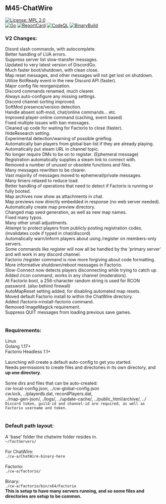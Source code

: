 ## M45-ChatWire
[![License: MPL 2.0](https://img.shields.io/badge/License-MPL_2.0-brightgreen.svg)](https://opensource.org/licenses/MPL-2.0)
<br>
[![Go](https://github.com/Distortions81/M45-ChatWire/actions/workflows/go.yml/badge.svg)](https://github.com/Distortions81/M45-ChatWire/actions/workflows/go.yml)
[![ReportCard](https://github.com/Distortions81/M45-ChatWire/actions/workflows/report.yml/badge.svg)](https://github.com/Distortions81/M45-ChatWire/actions/workflows/report.yml)
[![CodeQL](https://github.com/Distortions81/M45-ChatWire/actions/workflows/codeql-analysis.yml/badge.svg)](https://github.com/Distortions81/M45-ChatWire/actions/workflows/codeql-analysis.yml)
[![BinaryBuild](https://github.com/Distortions81/M45-ChatWire/actions/workflows/build-linux64.yml/badge.svg)](https://github.com/Distortions81/M45-ChatWire/actions/workflows/build-linux64.yml)
### V2 Changes:
Disord slash commands, with autocomplete.<br>
Better handling of LUA errors.<br>
Suppress server list slow-transfer messages.<br>
Updated to very latest version of DiscordGo.<br>
Much faster boot/shutdown, with clean close.<br>
Map reset messages, and other messages will not get lost on shutdown.<br>
Utilize BotReady event in the new Discord API (faster).<br>
Major config file reorganization.<br>
Discord commands renamed, much clearer.<br>
Always auto-configure any missing settings.<br>
Discord channel sorting improved.<br>
SoftMod presence/version detection.<br>
Handle absent soft-mod, chat/online commands... etc.<br>
Improved player-online command (caching, event based)<br>
Fixed multiple issues with ban messages.<br>
Cleaned up code for waiting for Factorio to close (faster).<br>
HideResearch setting.<br>
Experimental detection/warning of possible griefing.<br>
Automatically ban players from global ban list if they are already playing.<br>
Automatically put steam URL in channel topic.<br>
No longer require DMs to be on to register. (Ephemeral message)<br>
Registration automatically supplies a steam link to connect with.<br>
Removed a number of unused or obsolete functions and files.<br>
Many messages rewritten to be clearer.<br>
Vast majority of messages moved to ephemeral/private messages.<br>
Many timers relaxed to reduce load.<br>
Better handling of operations that need to detect if Factorio is running or fully booted.<br>
Map archives now show as attachments in chat.<br>
Map previews now directly embedded in response (no web server needed).<br>
Automatically create map preview directory.<br>
Changed map seed generation, as well as new map names.<br>
Fixed many typos.<br>
Many other small adjustments.<br>
Attempt to protect players from publicly posting registration codes.<br>
(invalidates code if typed in chat/discord)<br>
Automatically warn/inform players about using /register on members-only servers.<br>
Some commands like register will now all be handled by the 'primary server' and will work in any discord channel.<br>
Factorio /register command is now more forgiving about code formatting.<br>
More informative shutdown/reboot messages in Factorio.<br>
Slow-Connect now detects players disconnecting while trying to catch up.<br>
Added /rcon command, works in any channel (moderators).<br>
At Factorio boot, a 256-character random string is used for RCON password. (also behind firewall)<br>
AutoMapReset setting added, for disabling automated map resets.<br>
Moved default Factorio install to within the ChatWire directory.<br>
Added /factorio->install-factorio command.<br>
Removed ImageMagick requirement.<br>
Suppress QUIT messages from loading previous save games.<br>
<br>
### Requirements:
Linux<br>
Golang 1.17+<br>
Factorio Headless 1.1+<br>
<br>
Launching will create a default auto-config to get you started.<br>
Needs permissions to create files and directories in its own directory, and **up one directory**.<br>
<br>
Some dirs and files that can be auto-created:<br>
cw-local-config.json, ../cw-global-config.json<br>
cw.lock, ../playerdb.dat, recordPlayers.dat,<br>
../map-gen-json/, ./logs/, ../update-cache/, ../public_html/archive/, ../<br>
`Discord token, guild-id and channel-id are required, as well as Factorio username and token.`<br>
<br>
### Default path layout:<br>
A 'base' folder the chatwire folder resides in.<br>
`~/factServers/`<br>
<br>
For ChatWire:<br>
`./cw-a/ChatWire-binary-here`<br>
<br>
Factorio:<br>
`./cw-a/factorio/`<br>
<br>
Binary:<br>
`./cw-a/factorio/bin/x64/Factorio`<br>
**This is setup to have many servers running, and so some files and directories are setup to be common.**<br>

